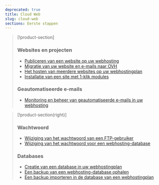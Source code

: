 ```yaml
---
deprecated: true
title: Cloud Web
slug: cloud-web
sections: Eerste stappen
---
```


> [!product-section]
>
> ### Websites en projecten
>
> - [Publiceren van een website op uw webhosting](https://docs.ovh.com/nl/hosting/mijn-website-online-zetten/)
> - [Migratie van uw website en e-mails naar OVH](https://docs.ovh.com/nl/hosting/migreer-website-naar-ovh/)
> - [Het hosten van meerdere websites op uw webhostingplan](https://docs.ovh.com/nl/hosting/multisite-configuratie-meerdere-websites/)
> - [Installatie van een site met 1-klik modules](https://docs.ovh.com/nl/hosting/1-klik-modules/)
>
> ### Geautomatiseerde e-mails
>
> - [Monitoring en beheer van geautomatiseerde e-mails in uw webhosting](https://docs.ovh.com/nl/hosting/web_hosting_monitoren_van_automatische_e-mails/)
>

> [!product-section(right)]
>
> ### Wachtwoord
>
> - [Wijziging van het wachtwoord van een FTP-gebruiker](https://docs.ovh.com/nl/hosting/wijzigen-wachtwoord-ftp-gebruiker/)
> - [Wijziging van het wachtwoord voor een webhosting-database](https://docs.ovh.com/nl/hosting/wijzigen-wachtwoord-database/)
>
> ### Databases
>
> - [Creatie van een database in uw webhostingplan](https://docs.ovh.com/nl/hosting/database-creatie/)
> - [Een backup van een webhosting-database ophalen](https://docs.ovh.com/nl/hosting/export-databases/)
> - [Een backup importeren in de database van een webhostingplan](https://docs.ovh.com/nl/hosting/gedeelde-handleiding-importeren-mysql-databank/)
>